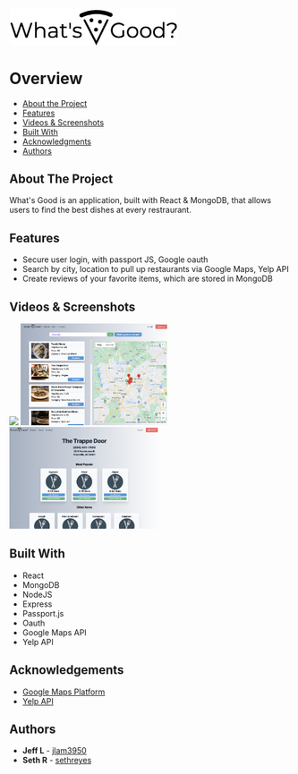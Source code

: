 <img src = "src/images/logo_img 2.jpg" width = '300px'>

# Overview
- [About the Project](#about-the-project)
- [Features](#features)
- [Videos & Screenshots](#videos-and-screenshots)
- [Built With](#built-with)
- [Acknowledgments](#acknowledgments)
- [Authors](#authors)
## About The Project
What's Good is an application, built with React & MongoDB, that allows users to find the best dishes at every restraurant. 
## Features
- Secure user login, with passport JS, Google oauth 
- Search by city, location to pull up restaurants via Google Maps, Yelp API
- Create reviews of your favorite items, which are stored in MongoDB

## Videos & Screenshots
<img class = 'readme' src="src/images/readme_img/whatsgood_splash.png" width="270px" margin='2rem'> <img src='src/images/readme_img/whats-good-search.png' width="270px"> <img src="src/images/readme_img/whats-good-review.png" width="270px"> 

## Built With 
* React
* MongoDB
* NodeJS
* Express
* Passport.js 
* Oauth
* Google Maps API 
* Yelp API 

## Acknowledgements
- [Google Maps Platform](https://developers.google.com/maps)
- [Yelp API](https://www.yelp.com/developers/)

## Authors
- **Jeff L** - [jlam3950](https://github.com/jlam3950)
- **Seth R** - [sethreyes](https://github.com/SethReyes)

